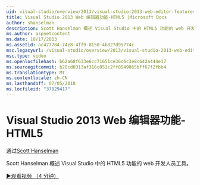 ```yaml
---
uid: visual-studio/overview/2013/visual-studio-2013-web-editor-features-html5
title: Visual Studio 2013 Web 编辑器功能-HTML5 |Microsoft Docs
author: shanselman
description: Scott Hanselman 概述 Visual Studio 中的 HTML5 功能的 web 开发人员工具。
ms.author: aspnetcontent
ms.date: 10/17/2013
ms.assetid: ac477784-74e8-4ff9-8150-4b827d95774c
msc.legacyurl: /visual-studio/overview/2013/visual-studio-2013-web-editor-features-html5
msc.type: video
ms.openlocfilehash: b62a68f633e6cc71651ce36c6c3e8c642a444e17
ms.sourcegitcommit: b28cd0313af316c051c2ff8549865bff67f2fbb4
ms.translationtype: MT
ms.contentlocale: zh-CN
ms.lasthandoff: 07/05/2018
ms.locfileid: "37829417"
---
```

<a name="visual-studio-2013-web-editor-features---html5"></a>Visual Studio 2013 Web 编辑器功能-HTML5
====================
通过[Scott Hanselman](https://github.com/shanselman)

Scott Hanselman 概述 Visual Studio 中的 HTML5 功能的 web 开发人员工具。

[&#9654;观看视频 （4 分钟）](https://channel9.msdn.com/Blogs/ASP-NET-Site-Videos/visual-studio-2013-web-editor-features-html5)
